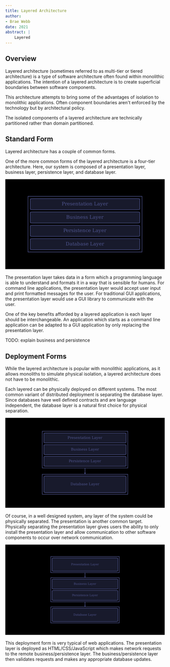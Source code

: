 ```yaml
---
title: Layered Architecture
author:
- Brae Webb
date: 2021
abstract: |
    Layered
---
```


## Overview

Layered architecture (sometimes referred to as multi-tier or tiered architecture) is a type of software architecture often found within monolithic applications.
The intention of a layered architecture is to create superficial boundaries between software components.

This architecture attempts to bring some of the advantages of isolation to monolithic applications.
Often component boundaries aren't enforced by the technology but by architectural policy.

The isolated components of a layered architecture are technically partitioned rather than domain partitioned.

## Standard Form

Layered architecture has a couple of common forms.

One of the more common forms of the layered architecture is a four-tier architecture.
Here, our system is composed of a presentation layer, business layer, persistence layer, and database layer.

![Four-Layered Architecture](images/architectures.layered/monolithic.png)

The presentation layer takes data in a form which a programming language is able to understand and formats it in a way that is sensible for humans.
For command line applications, the presentation layer would accept user input and print formatted messages for the user.
For traditional GUI applications, the presentation layer would use a GUI library to communicate with the user.

One of the key benefits afforded by a layered application is each layer should be interchangeable.
An application which starts as a command line application can be adapted to a GUI application by only replacing the presentation layer.

TODO: explain business and persistence


## Deployment Forms

While the layered architecture is popular with monolithic applications, as it allows monoliths to simulate physical isolation,
a layered architecture does not have to be monolithic.

Each layered can be physically deployed on different systems.
The most common variant of distributed deployment is separating the database layer.
Since databases have well defined contracts and are language independent, the database layer is a natural first choice for physical separation.

![Separated Database Layer](images/architectures.layered/separate-db.png)

Of course, in a well designed system, any layer of the system could be physically separated.
The presentation is another common target.
Physically separating the presentation layer gives users the ability to only install the presentation layer and allow communication to
other software components to occur over network communication.

![Separated Database and Presentation Layers](images/architectures.layered/distributed.png)

This deployment form is very typical of web applications.
The presentation layer is deployed as HTML/CSS/JavaScript which makes network requests to the remote business/persistence layer.
The business/persistence layer then validates requests and makes any appropriate database updates.

